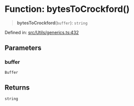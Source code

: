 # Function: bytesToCrockford()

> **bytesToCrockford**(`buffer`): `string`

Defined in: [src/Utils/generics.ts:432](https://github.com/Fokusdotid/Baileys/blob/4c54e9ae0a9f37422d51e97c3454891bf06f36e1/src/Utils/generics.ts#L432)

## Parameters

### buffer

`Buffer`

## Returns

`string`
